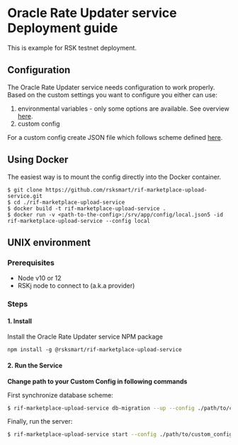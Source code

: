 # Oracle Rate Updater service Deployment guide

This is example for RSK testnet deployment.

## Configuration

The Oracle Rate Updater service needs configuration to work properly. Based on the custom settings you want to configure you either can use:

 1. environmental variables - only some options are available. See overview [here](./README.md#environment-variables-overview).
 2. custom config

For a custom config create JSON file which follows scheme defined [here](./src/definitions.ts).

## Using Docker

The easiest way is to mount the config directly into the Docker container.

```
$ git clone https://github.com/rsksmart/rif-marketplace-upload-service.git
$ cd ./rif-marketplace-upload-service
$ docker build -t rif-marketplace-upload-service .
$ docker run -v <path-to-the-config>:/srv/app/config/local.json5 -id rif-marketplace-upload-service --config local
```

## UNIX environment

### Prerequisites

 - Node v10 or 12
 - RSKj node to connect to (a.k.a provider)

### Steps

#### 1. Install

Install the Oracle Rate Updater service NPM package

```
npm install -g @rsksmart/rif-marketplace-upload-service
```

#### 2. Run the Service

**Change path to your Custom Config in following commands**

First synchronize database scheme:

```bash
$ rif-marketplace-upload-service db-migration --up --config ./path/to/custom_config
```

Finally, run the server:

```bash
$ rif-marketplace-upload-service start --config ./path/to/custom_config
```
